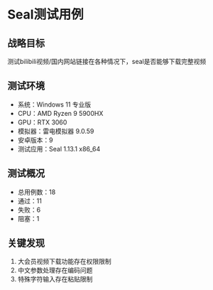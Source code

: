 # Seal测试用例

## 战略目标
测试bilibili视频/国内网站链接在各种情况下，seal是否能够下载完整视频

## 测试环境
- 系统：Windows 11 专业版
- CPU：AMD Ryzen 9 5900HX  
- GPU：RTX 3060
- 模拟器：雷电模拟器 9.0.59
- 安卓版本：9
- 测试应用：Seal 1.13.1 x86_64

## 测试概况
- 总用例数：18
- 通过：11
- 失败：6
- 阻塞：1

## 关键发现
1. 大会员视频下载功能存在权限限制
2. 中文参数处理存在编码问题
3. 特殊字符输入存在粘贴限制